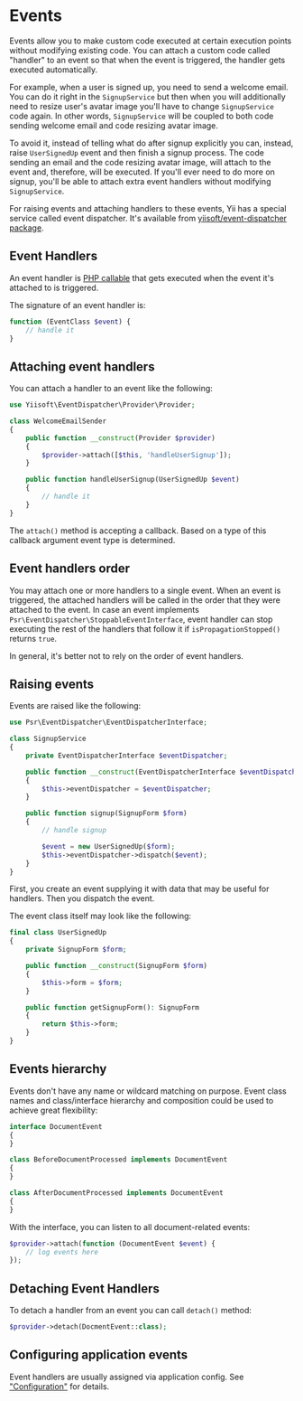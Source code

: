 # Events

Events allow you to make custom code executed at certain execution points without modifying existing code.
You can attach a custom code called "handler" to an event so that when the event is triggered, the handler
gets executed automatically. 

For example, when a user is signed up, you need to send a welcome email. You can do it right in
the `SignupService` but then when you will additionally need to resize user's avatar image you'll have
to change `SignupService` code again. In other words, `SignupService` will be coupled to both code sending
welcome email and code resizing avatar image.
 
To avoid it, instead of telling what do after signup explicitly you can, instead, raise `UserSignedUp` event
and then finish a signup process. The code sending an email and the code resizing avatar image, will attach to the event
 and, therefore, will be executed. If you'll ever need to do more on signup, you'll be able to attach extra event
handlers without modifying `SignupService`. 
 
For raising events and attaching handlers to these events, Yii has a special service called event dispatcher.
It's available from [yiisoft/event-dispatcher package](https://github.com/yiisoft/event-dispatcher).

## Event Handlers <span id="event-handlers"></span>

An event handler is [PHP callable](https://www.php.net/manual/en/language.types.callable.php) that gets executed
when the event it's attached to is triggered.

The signature of an event handler is:

```php
function (EventClass $event) {
    // handle it
}
```

## Attaching event handlers <span id="attaching-event-handlers"></span>

You can attach a handler to an event like the following:

```php
use Yiisoft\EventDispatcher\Provider\Provider;

class WelcomeEmailSender
{
    public function __construct(Provider $provider)
    {
        $provider->attach([$this, 'handleUserSignup']);
    }

    public function handleUserSignup(UserSignedUp $event)
    {
        // handle it    
    }
}
```

The `attach()` method is accepting a callback. Based on a type of this callback argument event type is
determined.

## Event handlers order

You may attach one or more handlers to a single event. When an event is triggered, the attached handlers
will be called in the order that they were attached to the event. In case an event implements
`Psr\EventDispatcher\StoppableEventInterface`, event handler can stop executing the rest of the handlers 
that follow it if `isPropagationStopped()` returns `true`.

In general, it's better not to rely on the order of event handlers.

## Raising events <span id="raising-events"></span>

Events are raised like the following:

```php
use Psr\EventDispatcher\EventDispatcherInterface;

class SignupService
{
    private EventDispatcherInterface $eventDispatcher;

    public function __construct(EventDispatcherInterface $eventDispatcher)
    {
        $this->eventDispatcher = $eventDispatcher;
    }

    public function signup(SignupForm $form)
    {
        // handle signup

        $event = new UserSignedUp($form);
        $this->eventDispatcher->dispatch($event);
    }
}
```

First, you create an event supplying it with data that may be useful for handlers. Then you dispatch the event.

The event class itself may look like the following:

```php
final class UserSignedUp
{
    private SignupForm $form;

    public function __construct(SignupForm $form)
    {
        $this->form = $form;
    }

    public function getSignupForm(): SignupForm
    {
        return $this->form;
    }
}
```

## Events hierarchy

Events don't have any name or wildcard matching on purpose. Event class names and class/interface hierarchy
and composition could be used to achieve great flexibility:

```php
interface DocumentEvent
{
}

class BeforeDocumentProcessed implements DocumentEvent
{
}

class AfterDocumentProcessed implements DocumentEvent
{
}
```

With the interface, you can listen to all document-related events:


```php
$provider->attach(function (DocumentEvent $event) {
    // log events here
});
``` 

## Detaching Event Handlers <span id="detaching-event-handlers"></span>

To detach a handler from an event you can call `detach()` method:


```php
$provider->detach(DocmentEvent::class);
```

## Configuring application events

Event handlers are usually assigned via application config. See ["Configuration"](configuration.md) for details.
